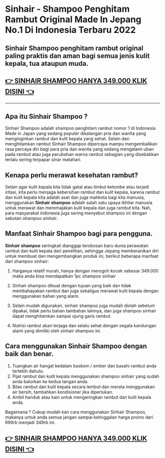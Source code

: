# **Sinhair - Shampoo Penghitam Rambut Original Made In Jepang No.1 Di Indonesia Terbaru 2022**

## **Sinhair Shampoo** penghitam rambut original paling praktis dan aman bagi semua jenis kulit kepala, tua ataupun muda.


## [👉 SINHAIR SHAMPOO HANYA 349.000 KLIK DISINI 👈](https://bit.ly/3wo2e2k)


------

## Apa itu Sinhair Shampoo ?

Sinhair Shampoo adalah shampoo penghitam rambut nomor 1 di Indonesia Made in Japan yang sedang populer dikalangan pria dan wanita yang menginginkan rambut dan kulit kepala yang sehat.
Selain dari menghitamkan rambut Sinhair Shampoo dipercaya mampu mengembalikan rasa percaya diri bagi para pria dan wanita yang sedang mengalami uban pada rambut atau juga perubahan warna rambut sebagian yang disebabkan terlalu sering terpapar sinar matahari.

## Kenapa perlu merawat kesehatan rambut?

Selain agar kulit kepala kita tidak gatal atau timbul ketombe atau terjadi iritasi, kita perlu menjaga kebersihan rambut dan kulit kepala, karena rambut dan kulit kepala kita adalah aset dan juga mahkota bagi kita manusia, menggunakan **Sinhair shampoo** adalah salah satu upaya ikhtiar manusia untuk merawat dan meremajakan kulit kepala dan juga rambut kita. Nah, para masyarakat indonesia juga sering menyebut shampoo ini dengan sebutan *shampoo sinhair*.

## Manfaat Sinhair Shampoo bagi para pengguna.

**Sinhair shampoo** seringkali dianggap terobosan baru dunia perawatan rambut dan kulit kepala dari penelitian, sehingga Jepang memberanikan diri untuk membuat dan mengembangkan produk ini, berikut beberapa manfaat dari shampoo sinhair:

  1. Harganya relatif murah, hanya dengan merogoh kocek sebesar 349.000 maka anda bisa mendapatkan 1pc shampoo sinhair

  2. Sinhair shampoo dibuat dengan tujuan yang baik dan tidak membahayakan rambut dan juga sekaligus merawat kulit kepala dengan menggunakan bahan yang alami.

  3. Selain mudah digunakan, sinhair shampoo juga mudah diolah sebelum dipakai, tidak perlu bahan tambahan lainnya, dan juga shampoo sinhair dapat menghitamkan sampai ujung garis rambut.

  4. Nutrisi rambut akan terjaga dan selalu sehat dengan segala kandungan alami yang dimiliki oleh sinhair shampoo ini.



## Cara menggunakan Sinhair Shampoo dengan baik dan benar.

  1. Tuangkan air hangat kedalam baskom / ember dan basahi rambut anda terlebih dahulu.
  2. Pijat rambut dan kulit kepala menggunakan shampoo sinhair yang sudah anda balurkan ke kedua tangan anda.
  3.  Bilas rambut dan kulit kepala secara lembut dan merata menggunakan air bersih, tambahkan kondisioner jika diperlukan.
  4. Ambil handuk atau kain untuk mengeringkan rambut dan kulit kepala anda.

  Bagaimana ? Cukup mudah kan cara menggunakan Sinhair Shampoo, makanya untuk anda semua jangan sampai ketinggalan harga promo dari 699rb menjadi 349rb ini.


  ## [👉 SINHAIR SHAMPOO HANYA 349.000 KLIK DISINI 👈](https://bit.ly/3wo2e2k)
